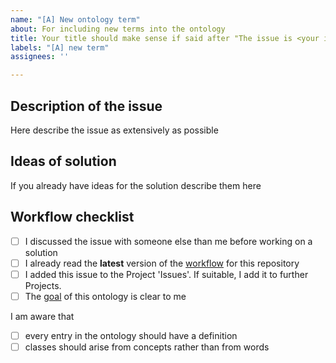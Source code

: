 ```yaml
---
name: "[A] New ontology term"
about: For including new terms into the ontology
title: Your title should make sense if said after "The issue is <your issue title>"
labels: "[A] new term"
assignees: ''

---
```


## Description of the issue

Here describe the issue as extensively as possible

## Ideas of solution

If you already have ideas for the solution describe them here

## Workflow checklist

- [ ] I discussed the issue with someone else than me before working on a solution
- [ ] I already read the **latest** version of the [workflow](https://github.com/OpenEnergyPlatform/ontology/blob/dev/CONTRIBUTE.md) for this repository
- [ ] I added this issue to the Project 'Issues'. If suitable, I add it to further Projects. 
- [ ] The [goal](https://github.com/OpenEnergyPlatform/ontology/blob/dev/README.md) of this ontology is clear to me 

I am aware that
- [ ] every entry in the ontology should have a definition
- [ ] classes should arise from concepts rather than from words
